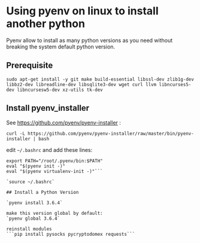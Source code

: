 # Using pyenv on linux to install another python

Pyenv allow to install as many python versions as you need without breaking the system default python version.

## Prerequisite

```sudo apt-get install -y git make build-essential libssl-dev zlib1g-dev libbz2-dev libreadline-dev libsqlite3-dev wget curl llvm libncurses5-dev libncursesw5-dev xz-utils tk-dev```

## Install pyenv_installer

See https://github.com/pyenv/pyenv-installer :

`curl -L https://github.com/pyenv/pyenv-installer/raw/master/bin/pyenv-installer | bash`

edit `~/.bashrc` and add these lines:  
```
export PATH="/root/.pyenv/bin:$PATH"
eval "$(pyenv init -)"
eval "$(pyenv virtualenv-init -)"```

`source ~/.bashrc`

## Install a Python Version

`pyenv install 3.6.4`

make this version global by default:  
`pyenv global 3.6.4`

reinstall modules  
```pip install pysocks pycryptodomex requests```
